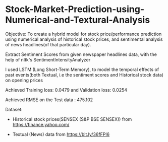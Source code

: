 # Stock-Market-Prediction-using-Numerical-and-Textural-Analysis
Objective: 
To create a hybrid model for stock price/performance prediction using numerical analysis of historical stock prices, and
sentimental analysis of news headlines(of that particular day).

Extract Sentiment Scores from given newspaper headlines data, with the help of nltk's SentimentIntensityAnalyzer

I used LSTM (Long Short-Term Memory), to model the temporal effects of past events(both Textual, i.e the sentiment scores and Historical stock data) on opening prices

Achieved Training loss: 0.0479 and Validation loss: 0.0254

Achieved RMSE on the Test data : 475.102

Dataset:
* Historical stock prices(SENSEX (S&P BSE SENSEX)) from https://finance.yahoo.com/

* Textual (News) data from https://bit.ly/36fFPI6
